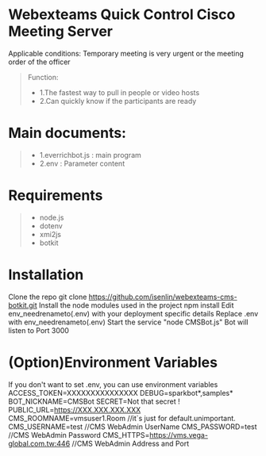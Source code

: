 # Webexteams Quick Control Cisco Meeting Server

Applicable conditions: Temporary meeting is very urgent or the meeting order of the officer
>Function: 
>* 1.The fastest way to pull in people or video hosts
>* 2.Can quickly know if the participants are ready

# Main documents:
>* 1.everrichbot.js : main program
>* 2.env : Parameter content

# Requirements
>* node.js
>* dotenv
>* xmi2js
>* botkit

# Installation
Clone the repo git clone https://github.com/isenlin/webexteams-cms-botkit.git
Install the node modules used in the project npm install
Edit env_needrenameto(.env) with your deployment specific details
Replace .env with env_needrenameto(.env)
Start the service "node CMSBot.js"
Bot will listen to Port 3000

# (Option)Environment Variables
If you don't want to set .env, you can use environment variables
ACCESS_TOKEN=XXXXXXXXXXXXXXX
DEBUG=sparkbot*,samples*
BOT_NICKNAME=CMSBot
SECRET=Not that secret !
PUBLIC_URL=https://XXX.XXX.XXX.XXX
CMS_ROOMNAME=vmsuser1.Room  //it`s just for default.unimportant.
CMS_USERNAME=test  //CMS WebAdmin UserName
CMS_PASSWORD=test  //CMS WebAdmin Password
CMS_HTTPS=https://vms.vega-global.com.tw:446   //CMS WebAdmin Address and Port
